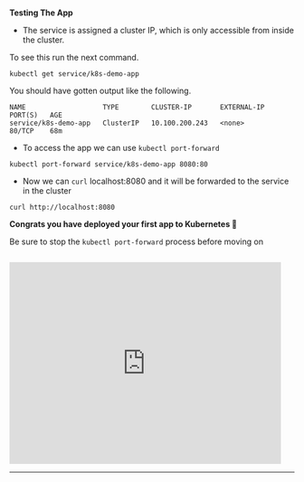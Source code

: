 
### 
**Testing The App**

*   The service is assigned a cluster IP, which is only accessible from inside the cluster. 

To see this run the next command.
```execute-1
kubectl get service/k8s-demo-app
```

You should have gotten output like the following.
```
NAME                   TYPE        CLUSTER-IP       EXTERNAL-IP   PORT(S)   AGE
service/k8s-demo-app   ClusterIP   10.100.200.243   <none>        80/TCP    68m

```

*   To access the app we can use `kubectl port-forward`


```execute-1
kubectl port-forward service/k8s-demo-app 8080:80

```



*   Now we can `curl` localhost:8080 and it will be forwarded to the service in the cluster


```execute-2
curl http://localhost:8080
```


**Congrats you have deployed your first app to Kubernetes 🎉**

Be sure to stop the `kubectl port-forward` process before moving on

```terminal:interrupt-all
```

<iframe src="https://giphy.com/embed/msKNSs8rmJ5m" width="480" height="357" frameBorder="0" class="giphy-embed" allowFullScreen></iframe>


---



